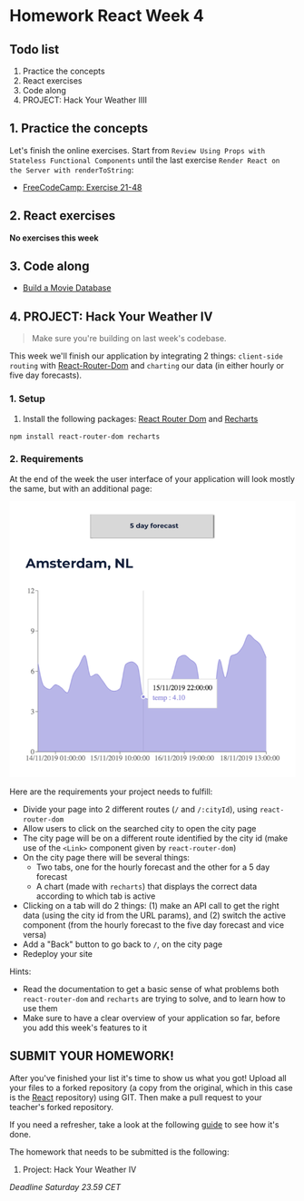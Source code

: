 # Homework React Week 4

## **Todo list**

1. Practice the concepts
2. React exercises
3. Code along
4. PROJECT: Hack Your Weather IIII

## **1. Practice the concepts**

Let's finish the online exercises. Start from `Review Using Props with Stateless Functional Components` until the last exercise `Render React on the Server with renderToString`:

- [FreeCodeCamp: Exercise 21-48](https://www.freecodecamp.org/learn/front-end-libraries/react/)

## **2. React exercises**

**No exercises this week**

## **3. Code along**



- [Build a Movie Database](https://www.youtube.com/playlist?list=PL_kAgwZgMfWyZ6m8fDwdiwEarr_g6nFxz)

## **4. PROJECT: Hack Your Weather IV**

> Make sure you're building on last week's codebase.

This week we'll finish our application by integrating 2 things: `client-side routing` with [React-Router-Dom](https://reacttraining.com/react-router/web/guides/quick-start) and `charting` our data (in either hourly or five day forecasts).

### 1. Setup

1. Install the following packages: [React Router Dom](https://www.npmjs.com/package/react-router-dom) and [Recharts](https://www.npmjs.com/package/recharts)

```
npm install react-router-dom recharts
```

### 2. Requirements

At the end of the week the user interface of your application will look mostly the same, but with an additional page:

![Week 4 Wireframe](../assets/project/week4.png)

Here are the requirements your project needs to fulfill:

- Divide your page into 2 different routes (`/` and `/:cityId`), using `react-router-dom`
- Allow users to click on the searched city to open the city page
- The city page will be on a different route identified by the city id (make use of the `<Link>` component given by `react-router-dom`)
- On the city page there will be several things:
  - Two tabs, one for the hourly forecast and the other for a 5 day forecast
  - A chart (made with `recharts`) that displays the correct data according to which tab is active
- Clicking on a tab will do 2 things: (1) make an API call to get the right data (using the city id from the URL params), and (2) switch the active component (from the hourly forecast to the five day forecast and vice versa)
- Add a "Back" button to go back to `/`, on the city page
- Redeploy your site

Hints:

- Read the documentation to get a basic sense of what problems both `react-router-dom` and `recharts` are trying to solve, and to learn how to use them
- Make sure to have a clear overview of your application so far, before you add this week's features to it

## **SUBMIT YOUR HOMEWORK!**

After you've finished your list it's time to show us what you got! Upload all your files to a forked repository (a copy from the original, which in this case is the [React](https://www.github.com/HackYourFuture/React) repository) using GIT. Then make a pull request to your teacher's forked repository.

If you need a refresher, take a look at the following [guide](../hand-in-homework-guide.md) to see how it's done.

The homework that needs to be submitted is the following:

1. Project: Hack Your Weather IV

_Deadline Saturday 23.59 CET_
